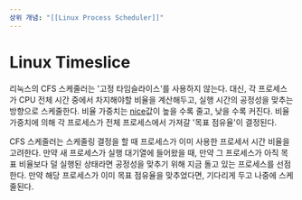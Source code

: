 ```yaml
---
상위 개념: "[[Linux Process Scheduler]]"
---
```

# Linux Timeslice
리눅스의 CFS 스케줄러는 '고정 타임슬라이스'를 사용하지 않는다. 대신, 각 프로세스가 CPU 전체 시간 중에서 차지해야할 비율을 계산해두고, 실행 시간의 공정성을 맞추는 방향으로 스케줄한다. 비율 가중치는 [nice](Linux%20Process%20Priority.md#nice)값이 높을 수록 줄고, 낮을 수록 커진다. 비율 가중치에 의해 각 프로세스가 전체 프로세스에서 가져갈 '목표 점유율'이 결정된다.

CFS 스케줄러는 스케줄링 결정을 할 때 프로세스가 이미 사용한 프로세서 시간 비율을 고려한다. 만약 새 프로세스가 실행 대기열에 들어왔을 때, 만약 그 프로세스가 아직 목표 비율보다 덜 실행된 상태라면 공정성을 맞추기 위해 지금 돌고 있는 프로세스를 선점한다. 만약 해당 프로세스가 이미 목표 점유율을 맞추었다면, 기다리게 두고 나중에 스케줄된다.